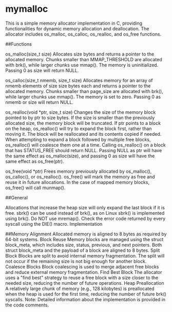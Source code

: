 # mymalloc

This is a simple memory allocator implementation in C, providing functionalities for dynamic memory allocation and deallocation. The allocator includes os_malloc, os_calloc, os_realloc, and os_free functions.

##Functions

os_malloc(size_t size)
Allocates size bytes and returns a pointer to the allocated memory. Chunks smaller than MMAP_THRESHOLD are allocated with brk(), while larger chunks use mmap(). The memory is uninitialized. Passing 0 as size will return NULL.

os_calloc(size_t nmemb, size_t size)
Allocates memory for an array of nmemb elements of size size bytes each and returns a pointer to the allocated memory. Chunks smaller than page_size are allocated with brk(), while larger chunks use mmap(). The memory is set to zero. Passing 0 as nmemb or size will return NULL.

os_realloc(void *ptr, size_t size)
Changes the size of the memory block pointed to by ptr to size bytes. If the size is smaller than the previously allocated size, the memory block will be truncated. If ptr points to a block on the heap, os_realloc() will try to expand the block first, rather than moving it. The block will be reallocated and its contents copied if needed. When attempting to expand a block followed by multiple free blocks, os_realloc() will coalesce them one at a time. Calling os_realloc() on a block that has STATUS_FREE should return NULL. Passing NULL as ptr will have the same effect as os_malloc(size), and passing 0 as size will have the same effect as os_free(ptr).

os_free(void *ptr)
Frees memory previously allocated by os_malloc(), os_calloc(), or os_realloc(). os_free() will mark the memory as free and reuse it in future allocations. In the case of mapped memory blocks, os_free() will call munmap().

##General

Allocations that increase the heap size will only expand the last block if it is free.
sbrk() can be used instead of brk(), as on Linux sbrk() is implemented using brk().
Do NOT use mremap().
Check the error code returned by every syscall using the DIE() macro.
Implementation

##Memory Alignment
Allocated memory is aligned to 8 bytes as required by 64-bit systems.
Block Reuse
Memory blocks are managed using the struct block_meta, which includes size, status, previous, and next pointers.
Both struct block_meta and the payload of a block are aligned to 8 bytes.
Split Block
Blocks are split to avoid internal memory fragmentation. The split will not occur if the remaining size is not big enough for another block.
Coalesce Blocks
Block coalescing is used to merge adjacent free blocks and reduce external memory fragmentation.
Find Best Block
The allocator uses a "find best" strategy to reuse a free block with a size closer to the needed size, reducing the number of future operations.
Heap Preallocation
A relatively large chunk of memory (e.g., 128 kilobytes) is preallocated when the heap is used for the first time, reducing the number of future brk() syscalls.
Note: Detailed information about the implementation is provided in the code comments.

